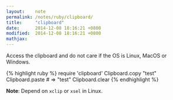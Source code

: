 ```yaml
---
layout:    note
permalink: /notes/ruby/clipboard/
title:     "clipboard"
date:      2014-12-08 18:16:21 +0800
modified:  2014-12-08 18:16:21 +0800
mathjax:
---
```


Access the clipboard and do not care if the OS is Linux, MacOS or Windows.

{% highlight ruby %}
require 'clipboard'
Clipboard.copy "test"
Clipboard.paste # => "test"
Clipboard.clear
{% endhighlight %}

**Note**: Depend on `xclip` or `xsel` in Linux.
